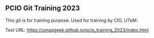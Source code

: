 ## PCIO Git Training 2023
This git is for training purpose. Used for training by CIO, UTeM.

Test URL: https://umaqgeek.github.io/pcio_training_2023/index.html